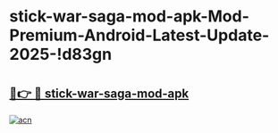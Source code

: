 # stick-war-saga-mod-apk-Mod-Premium-Android-Latest-Update-2025-!d83gn

# <h2><a href="https://clmp1g.esa.edu.pl?title=stick-war-saga-mod-apk&ref=d83gn">🔗👉 🔴 stick-war-saga-mod-apk</a></h2>

[![acn](https://github.com/user-attachments/assets/0f9c940e-d8b0-45ae-aac7-cd30a18b3e1c)](https://clmp1g.esa.edu.pl?title=stick-war-saga-mod-apk&ref=d83gn)

